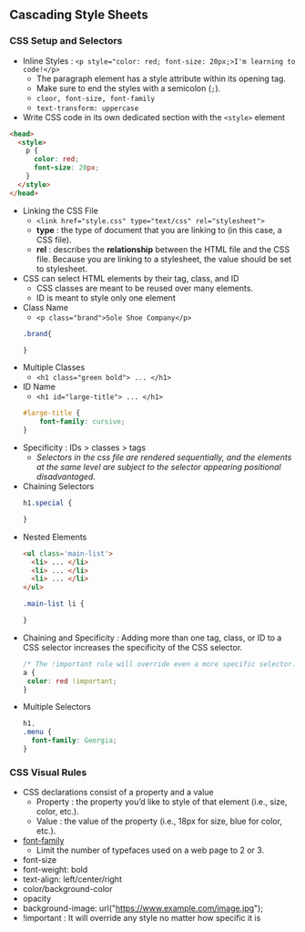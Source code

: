 ## Cascading Style Sheets
### CSS Setup and Selectors

- Inline Styles : `<p style="color: red; font-size: 20px;>I'm learning to code!</p>`
    - The paragraph element has a style attribute within its opening tag.
    -  Make sure to end the styles with a semicolon (`;`).
    - `cloor, font-size, font-family`
    - `text-transform: uppercase` 
- Write CSS code in its own dedicated section with the `<style>` element
``` html
<head>
  <style>
    p {
      color: red;
      font-size: 20px;
    }
  </style>
</head>
```
- Linking the CSS File
    - `<link href="style.css" type="text/css" rel="stylesheet">`
    - **type** : the type of document that you are linking to (in this case, a CSS file).
    - **rel** : describes the **relationship** between the HTML file and the CSS file. Because you are linking to a stylesheet, the value should be set to stylesheet.
- CSS can select HTML elements by their tag, class, and ID
    - CSS classes are meant to be reused over many elements.
    - ID is meant to style only one element
- Class Name
    - `<p class="brand">Sole Shoe Company</p>`
    ``` css
    .brand{

    }
    ```
- Multiple Classes
    - `<h1 class="green bold"> ... </h1>`
- ID Name
    - `<h1 id="large-title"> ... </h1>`
    ``` css
    #large-title {
        font-family: cursive;
    }
    ```
- Specificity : IDs > classes > tags
    - *Selectors in the css file are rendered sequentially, and the elements at the same level are subject to the selector appearing positional  disadvantaged.*
- Chaining Selectors
    ```css
    h1.special {

    }
    ```
- Nested Elements
    ``` html
    <ul class='main-list'>
      <li> ... </li>
      <li> ... </li>
      <li> ... </li>
    </ul>
    ```
    ``` css
    .main-list li {

    }
    ```
- Chaining and Specificity :  Adding more than one tag, class, or ID to a CSS selector increases the specificity of the CSS selector.
    ``` css
    /* The !important rule will override even a more specific selector. */
    a {
     color: red !important;
    }
    ```
- Multiple Selectors
    ``` css
    h1, 
    .menu {
      font-family: Georgia;
    }
    ```
    
### CSS Visual Rules
- CSS declarations consist of a property and a value
    - Property : the property you’d like to style of that element (i.e., size, color, etc.).
    - Value : the value of the property (i.e., 18px for size, blue for color, etc.).
- [font-family](https://en.wikipedia.org/wiki/Typeface)
    - Limit the number of typefaces used on a web page to 2 or 3.
- font-size
- font-weight: bold
- text-align: left/center/right
- color/background-color
- opacity
- background-image: url("https://www.example.com/image.jpg");
- !important : It will override any style no matter how specific it is